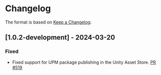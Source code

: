 # Changelog

The format is based on [Keep a Changelog](https://keepachangelog.com/en/1.1.0/).

## [1.0.2-development] - 2024-03-20

### Fixed

* Fixed support for UPM package publishing in the Unity Asset Store. [PR #519](https://github.com/MixedRealityToolkit/MixedRealityToolkit-Unity/pull/519)
